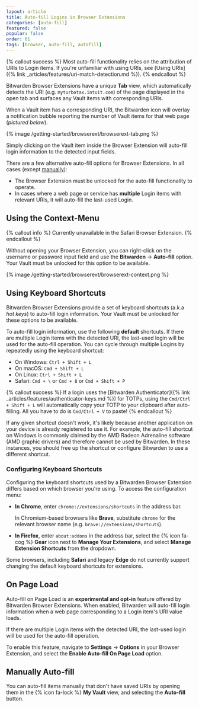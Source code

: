 ```yaml
---
layout: article
title: Auto-fill Logins in Browser Extensions
categories: [auto-fill]
featured: false
popular: false
order: 01
tags: [browser, auto-fill, autofill]
---
```


{% callout success %}
Most auto-fill functionality relies on the attribution of URIs to Login items. If you're unfamiliar with using URIs, see [Using URIs]({% link _articles/features/uri-match-detection.md %}).
{% endcallout %}

Bitwarden Browser Extensions have a unique **Tab** view, which automatically detects the URI (e.g. `myturbotax.intuit.com`) of the page displayed in the open tab and surfaces any Vault items with corresponding URIs.

When a Vault item has a corresponding URI, the Bitwarden icon will overlay a notification bubble reporting the number of Vault items for that web page (*pictured below*).

{% image /getting-started/browserext/browserext-tab.png %}

Simply clicking on the Vault item inside the Browser Extension will auto-fill login information to the detected input fields.

There are a few alternative auto-fill options for Browser Extensions. In all cases (except [manually](#manually-auto-fill)):
- The Browser Extension must be unlocked for the auto-fill functionality to operate.
- In cases where a web page or service has **multiple** Login items with relevant URIs, it will auto-fill the last-used Login.

## Using the Context-Menu

{% callout info %}
Currently unavailable in the Safari Browser Extension.
{% endcallout %}

Without opening your Browser Extension, you can right-click on the username or password input field and use the **Bitwarden** &rarr; **Auto-fill** option. Your Vault must be unlocked for this option to be available.

{% image /getting-started/browserext/browserext-context.png %}

## Using Keyboard Shortcuts

Bitwarden Browser Extensions provide a set of keyboard shortcuts (a.k.a *hot keys*) to auto-fill login information. Your Vault must be unlocked for these options to be available.

To auto-fill login information, use the following **default** shortcuts. If there are multiple Login items with the detected URI, the last-used login will be used for the auto-fill operation. You can cycle through multiple Logins by repeatedly using the keyboard shortcut:

- On Windows: `Ctrl + Shift + L`
- On macOS: `Cmd + Shift + L`
- On Linux: `Ctrl + Shift + L`
- Safari: `Cmd + \` or `Cmd + 8` or `Cmd + Shift + P`

{% callout success %}
If a login uses the [Bitwarden Authenticator]({% link _articles/features/authenticator-keys.md %}) for TOTPs, using the `Cmd/Ctrl + Shift + L` will automatically copy your TOTP to your clipboard after auto-filling. All you have to do is `Cmd/Ctrl + V` to paste!
{% endcallout %}

If any given shortcut doesn't work, it's likely because another application on your device is already registered to use it. For example, the auto-fill shortcut on Windows is commonly claimed by the AMD Radeon Adrenaline software (AMD graphic drivers) and therefore cannot be used by Bitwarden. In these instances, you should free up the shortcut or configure Bitwarden to use a different shortcut.

### Configuring Keyboard Shortcuts

Configuring the keyboard shortcuts used by a Bitwarden Browser Extension differs based on which browser you're using. To access the configuration menu:

- **In Chrome**, enter `chrome://extensions/shortcuts` in the address bar.

   In Chromium-based browsers like **Brave**, substitute `chrome` for the relevant browser name (e.g. `brave://extensions/shortcuts`).
- **In Firefox**, enter `about:addons` in the address bar, select the {% icon fa-cog %} **Gear** icon next to **Manage Your Extensions**, and select **Manage Extension Shortcuts** from the dropdown.

Some browsers, including **Safari** and legacy **Edge** do not currently support changing the default keyboard shortcuts for extensions.

## On Page Load

Auto-fill on Page Load is an **experimental and opt-in** feature offered by Bitwarden Browser Extensions. When enabled, Bitwarden will auto-fill login information when a web page corresponding to a Login item's URI value loads.

If there are multiple Login items with the detected URI, the last-used login will be used for the auto-fill operation.

To enable this feature, navigate to **Settings** &rarr; **Options** in your Browser Extension, and select the **Enable Auto-fill On Page Load** option.

## Manually Auto-fill

You can auto-fill items manually that don't have saved URIs by opening them in the {% icon fa-lock %} **My Vault** view, and selecting the **Auto-fill** button.
